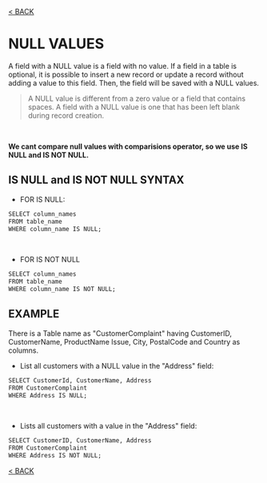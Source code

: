 [< BACK](README.md)

# NULL VALUES

A field with a NULL value is a field with no value. If a field in a table is optional, it is possible to insert a 
new record or update a record without adding a value to this field. Then, the field will be saved with a NULL values.

> A NULL value is different from a zero value or a field that contains spaces. A field with a NULL value 
is one that has been left blank during record creation.

<br />

**We cant compare null values with comparisions operator, so we use IS NULL and IS NOT NULL.**

## IS NULL and IS NOT NULL SYNTAX

+ FOR IS NULL:
```sql
SELECT column_names
FROM table_name
WHERE column_name IS NULL;
``` 

<br />

+ FOR IS NOT NULL
```sql
SELECT column_names
FROM table_name
WHERE column_name IS NOT NULL;
```

## EXAMPLE

There is a Table name as "CustomerComplaint" having CustomerID, CustomerName, ProductName
Issue, City, PostalCode and Country as columns.

+ List all customers with a NULL value in the "Address" field: 
```sql
SELECT CustomerId, CustomerName, Address
FROM CustomerComplaint
WHERE Address IS NULL;
```

<br />

+ Lists all customers with a value in the "Address" field:
```sql
SELECT CustomerID, CustomerName, Address
FROM CustomerComplaint
WHERE Address IS NOT NULL;
```

[< BACK](README.md)
